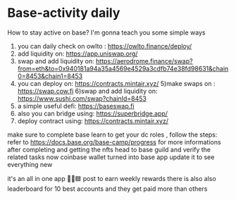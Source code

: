 # Base-activity daily
How to stay active on base? I'm gonna teach you some simple ways

1) you can daily check on owlto :
https://owlto.finance/deploy/
2) add liquidity on:
 https://app.uniswap.org/
3) swap and add liquidity on:
https://aerodrome.finance/swap?from=eth&to=0x940181a94a35a4569e4529a3cdfb74e38fd98631&chain0=8453&chain1=8453
4) you can deploy on:
   https://contracts.mintair.xyz/
5)make swaps on :
https://swap.cow.fi
6)swap and add liquidity on:
https://www.sushi.com/swap?chainId=8453
7) a simple useful defi:
 https://baseswap.fi
8) also you can bridge using:
 https://superbridge.app/
9) deploy contract using:
 https://contracts.mintair.xyz/


make sure to complete base learn to get your dc roles , follow the steps:
refer to https://docs.base.org/base-camp/progress for more informations
after completing and getting the nfts head to base guild and verify the related tasks
now coinbase wallet turned into base app 
update it to see everything new

it's an all in one app 🤌🏻🟦 post to earn weekly rewards 
there is also also leaderboard for 10 best accounts and they get paid more than others
